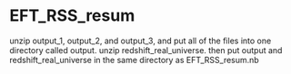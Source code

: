 # EFT_RSS_resum

unzip output_1, output_2, and output_3, and put all of the files into one directory called output.  unzip redshift_real_universe.  then put output and redshift_real_universe in the same directory as EFT_RSS_resum.nb
